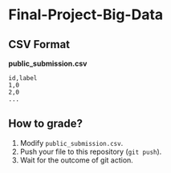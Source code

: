 # Final-Project-Big-Data

## CSV Format
**public_submission.csv**
```
id,label
1,0
2,0
...
```


## How to grade?
1. Modify `public_submission.csv`.
2. Push your file to this repository (`git push`).
3. Wait for the outcome of git action.